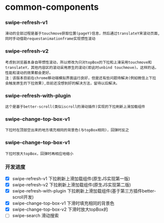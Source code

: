 # common-components

### swipe-refresh-v1
    滑动的全部过程是基于touchmove获取位置(pageY)信息，然后通过translateY来滚动页面,
    同时手动借助requestanimationframe实现惯性滚动

### swipe-refresh-v2
    考虑到浏览器本身自带惯性滚动，所以修改为只对topBox的下拉和上滑采用touchmove和
    translateY，其他内容区的滚动采用原生的滚动(即此时unbind touchmove)。这样的话，
    性能和滚动的效果都会更好。
    注：该版本目前在chrome移动端模拟界面运行良好，但是还有些问题待解决(例如微信上下拉
    会触发原生的下拉效果),目前还没想到好的解决方法，留待以后解决。

### swipe-refresh-with-plugin
    这个是基于better-scroll(类似iscroll的滑动插件)实现的下拉刷新上滑加载组件
    
### swipe-change-top-box-v1
    下拉时在顶部空出来的地方填充相同的背景色(与topBox相同)，回弹时反之
    
### swipe-change-top-box-v1
    下拉时放大topBox，回弹时再相应地缩小

### 开发进度
- [x] swipe-refresh-v1 下拉刷新上滑加载组件(原生JS实现第一版)
- [x] swipe-refresh-v2 下拉刷新上滑加载组件(原生JS实现第二版)
- [x] swipe-refresh-with-plugin 下拉刷新上滑加载组件(基于第三方插件better-scroll开发)
- [x] swipe-change-top-box-v1  下滑时填充相同的背景色
- [x] swipe-change-top-box-v2  下滑时放大topBox的
- [ ] swipe-search  滑动搜索
